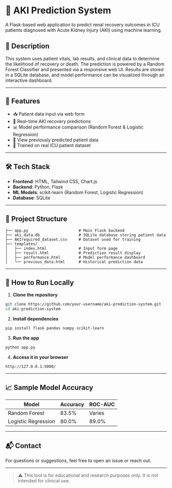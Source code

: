 # 🧠 AKI Prediction System

A Flask-based web application to predict renal recovery outcomes in ICU patients diagnosed with Acute Kidney Injury (AKI) using machine learning.

## 📌 Description

This system uses patient vitals, lab results, and clinical data to determine the likelihood of recovery or death. The prediction is powered by a Random Forest Classifier and presented via a responsive web UI. Results are stored in a SQLite database, and model performance can be visualized through an interactive dashboard.

---

## 🚀 Features

- 📥 Patient data input via web form  
- 🔮 Real-time AKI recovery predictions  
- 📊 Model performance comparison (Random Forest & Logistic Regression)  
- 🧾 View previously predicted patient data  
- 🧠 Trained on real ICU patient dataset  

---

## 🛠️ Tech Stack

- **Frontend**: HTML, Tailwind CSS, Chart.js  
- **Backend**: Python, Flask  
- **ML Models**: scikit-learn (Random Forest, Logistic Regression)  
- **Database**: SQLite  

---

## 📂 Project Structure

```
├── app.py                      # Main Flask backend  
├── aki_data.db                 # SQLite database storing patient data  
├── AKIrequired_dataset.csv     # Dataset used for training  
├── templates/  
│   ├── index.html              # Input form page  
│   ├── result.html             # Prediction result display  
│   ├── performance.html        # Model performance dashboard  
│   └── previous_data.html      # Historical prediction data  
```

---

## 🧪 How to Run Locally

1. **Clone the repository**
```bash
git clone https://github.com/your-username/aki-prediction-system.git
cd aki-prediction-system
```

2. **Install dependencies**
```bash
pip install flask pandas numpy scikit-learn
```

3. **Run the app**
```bash
python app.py
```

4. **Access it in your browser**
```
http://127.0.0.1:5000/
```

---

## 📈 Sample Model Accuracy

| Model               | Accuracy | ROC-AUC |
|--------------------|----------|---------|
| Random Forest       | 83.5%    | Varies  |
| Logistic Regression | 80.0%    | 89.0%   |

---

## 📬 Contact

For questions or suggestions, feel free to open an issue or reach out.

---

> ⚠️ This tool is for educational and research purposes only. It is not intended for clinical use.
